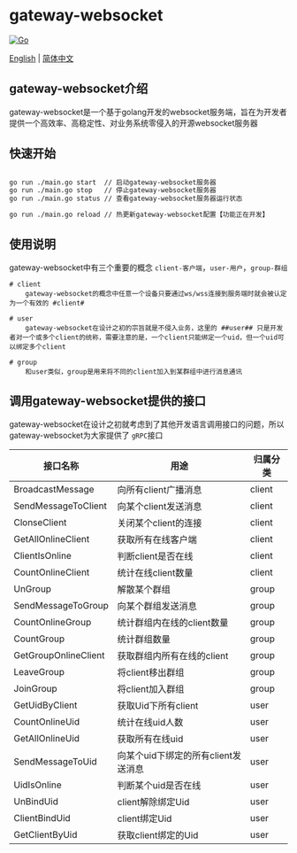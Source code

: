 # gateway-websocket

[![Go](https://img.shields.io/badge/Go->=1.17-green)](https://go.dev)

<!-- [![Release](https://img.shields.io/github/v/release/jefferyjob/go-easy-utils.svg)](https://github.com/jefferyjob/go-easy-utils/releases)
[![Action](https://github.com/jefferyjob/go-easy-utils/workflows/Go/badge.svg?branch=main)](https://github.com/jefferyjob/go-easy-utils/actions)
[![Report](https://goreportcard.com/badge/github.com/jefferyjob/go-easy-utils)](https://goreportcard.com/report/github.com/jefferyjob/go-easy-utils)
[![Coverage](https://codecov.io/gh/jefferyjob/go-easy-utils/branch/main/graph/badge.svg)](https://codecov.io/gh/jefferyjob/go-easy-utils)
[![Doc](https://img.shields.io/badge/go.dev-reference-brightgreen?logo=go&logoColor=white&style=flat)](https://pkg.go.dev/github.com/jefferyjob/go-easy-utils/v2)
[![License](https://img.shields.io/github/license/jefferyjob/go-easy-utils)](https://github.com/jefferyjob/go-easy-utils/blob/main/LICENSE) -->

[English](README.md) | [简体中文](README.cn.md)

## gateway-websocket介绍

gateway-websocket是一个基于golang开发的websocket服务端，旨在为开发者提供一个高效率、高稳定性、对业务系统零侵入的开源websocket服务器

## 快速开始

```bash

go run ./main.go start  // 启动gateway-websocket服务器
go run ./main.go stop   // 停止gateway-websocket服务器
go run ./main.go status // 查看gateway-websocket服务器运行状态

go run ./main.go reload // 热更新gateway-websocket配置【功能正在开发】
```

## 使用说明

gateway-websocket中有三个重要的概念 `client-客户端`，`user-用户`，`group-群组`

    # client
        gateway-websocket的概念中任意一个设备只要通过ws/wss连接到服务端时就会被认定为一个有效的 #client#

    # user
        gateway-websocket在设计之初的宗旨就是不侵入业务，这里的 ##user## 只是开发者对一个或多个client的统称，需要注意的是，一个client只能绑定一个uid，但一个uid可以绑定多个client

    # group
        和user类似，group是用来将不同的client加入到某群组中进行消息通讯

## 调用gateway-websocket提供的接口

gateway-websocket在设计之初就考虑到了其他开发语言调用接口的问题，所以gateway-websocket为大家提供了 `gRPC`接口

| 接口名称             | 用途                                | 归属分类 |
| -------------------- | ----------------------------------- | -------- |
| BroadcastMessage     | 向所有client广播消息                | client   |
| SendMessageToClient  | 向某个client发送消息                | client   |
| ClonseClient         | 关闭某个client的连接                | client   |
| GetAllOnlineClient   | 获取所有在线客户端                  | client   |
| ClientIsOnline       | 判断client是否在线                  | client   |
| CountOnlineClient    | 统计在线client数量                  | client   |
| UnGroup              | 解散某个群组                        | group    |
| SendMessageToGroup   | 向某个群组发送消息                  | group    |
| CountOnlineGroup     | 统计群组内在线的client数量          | group    |
| CountGroup           | 统计群组数量                        | group    |
| GetGroupOnlineClient | 获取群组内所有在线的client          | group    |
| LeaveGroup           | 将client移出群组                    | group    |
| JoinGroup            | 将client加入群组                    | group    |
| GetUidByClient       | 获取Uid下所有client                 | user     |
| CountOnlineUid       | 统计在线uid人数                     | user     |
| GetAllOnlineUid      | 获取所有在线uid                     | user     |
| SendMessageToUid     | 向某个uid下绑定的所有client发送消息 | user     |
| UidIsOnline          | 判断某个uid是否在线                 | user     |
| UnBindUid            | client解除绑定Uid                   | user     |
| ClientBindUid        | client绑定Uid                       | user     |
| GetClientByUid       | 获取client绑定的Uid                 | user     |
